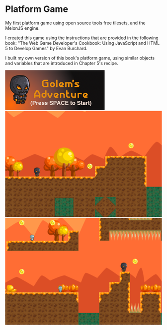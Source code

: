 # Platform Game

My first platform game using open source tools free tilesets, and the MelonJS engine.

I created this game using the instructions that are provided in the following book:
"The Web Game Developer's Cookbook: Using JavaScript and HTML 5 to Develop Games" by Evan Burchard.


I built my own version of this book's platform game, using similar objects and variables that are introduced in Chapter 5's recipe.

![alt text](https://github.com/John2324/Platform-Game/blob/master/titleScreen.png "TitleScreen")
![alt text](https://github.com/John2324/Platform-Game/blob/master/screenshots/screenshot1.png "InitialScene")
![alt text](https://github.com/John2324/Platform-Game/blob/master/screenshots/screenshot2.png "SecondScene")
